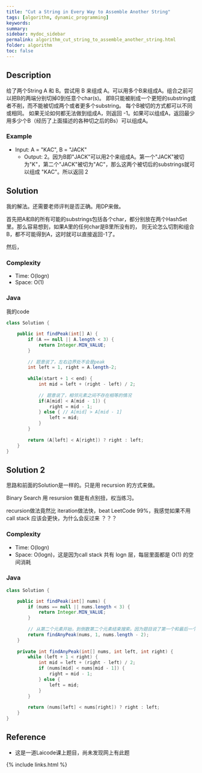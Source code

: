 ```yaml
---
title: "Cut a String in Every Way to Assemble Another String"
tags: [algorithm, dynamic_programming]
keywords:
summary:
sidebar: mydoc_sidebar
permalink: algorithm_cut_string_to_assemble_another_string.html
folder: algorithm
toc: false
---
```


## Description
给了两个String A 和 B。尝试用 B 来组成 A。可以用多个B来组成A。组合之前可以把B的两端分别切掉0到任意个char(s)。
即B只能被削成一个更短的substring或者不削，而不能被切成两个或者更多个substring。
每个B被切的方式都可以不同或相同。
如果无论如何都无法做到组成A，则返回 -1。如果可以组成A，返回最少用多少个B（经历了上面描述的各种切之后的Bs）可以组成A。

### Example
* Input: A = "KAC", B = "JACK"
  * Output: 2。因为B即"JACK"可以用2个来组成A。第一个"JACK"被切为"K"，第二个"JACK"被切为"AC"，那么这两个被切后的substrings就可以组成 "KAC"。所以返回 2

## Solution
我的解法。还需要老师评判是否正确。用DP来做。

首先把A和B的所有可能的substrings包括各个char，都分别放在两个HashSet<String>里。那么容易想到，如果A里的任何char是B里所没有的，
 则无论怎么切割和组合B，都不可能得到A，这时就可以直接返回-1了。
 
 然后，
 
### Complexity
* Time: O(logn)
* Space: O(1)

### Java
我的code
```java
class Solution {

    public int findPeak(int[] A) {
        if (A == null || A.length < 3) {
            return Integer.MIN_VALUE;
        }
    
        // 题意说了，左右边界处不会是peak
        int left = 1, right = A.length-2; 
        
        while(start + 1 < end) {
            int mid = left + (right - left) / 2;
            
            // 题意说了，相邻元素之间不存在相等的情况
            if(A[mid] < A[mid - 1]) {
                right = mid - 1;
            } else { // A[mid] > A[mid - 1]
                left = mid;
            }
        }
        
        return (A[left] < A[right]) ? right : left;
    }
}
```

## Solution 2
思路和前面的Solution是一样的。只是用 recursion 的方式来做。

Binary Search 用 resursion 做是有点别扭，权当练习。

recursion做法竟然比 iteration做法快，beat LeetCode 99%，我感觉如果不用 call stack 应该会更快，为什么会反过来 ？？？

### Complexity
* Time: O(logn)
* Space: O(logn)，这是因为call stack 共有 logn 层，每层里面都是 O(1) 的空间消耗

### Java
```java
class Solution {

    public int findPeak(int[] nums) {
        if (nums == null || nums.length < 3) {
            return Integer.MIN_VALUE;
        }
        
        // 从第二个元素开始，到倒数第二个元素结束搜索。因为题目说了第一个和最后一个不是
        return findAnyPeak(nums, 1, nums.length - 2);
    }
    
    private int findAnyPeak(int[] nums, int left, int right) {
        while (left + 1 < right) {
            int mid = left + (right - left) / 2;
            if (nums[mid] < nums[mid - 1]) {
                right = mid - 1;
            } else {
                left = mid;
            }
        }
        
        return (nums[left] < nums[right]) ? right : left;
    }
}
```

## Reference
* 这是一道Laicode课上题目，尚未发现网上有此题

{% include links.html %}
